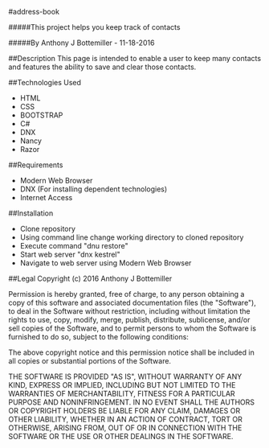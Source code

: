#address-book

#####This project helps you keep track of contacts

#####By Anthony J Bottemiller - 11-18-2016

##Description
This page is intended to enable a user to keep many contacts and features the ability to save and clear those contacts.

##Technologies Used
* HTML
* CSS
* BOOTSTRAP
* C#
* DNX
* Nancy
* Razor

##Requirements
* Modern Web Browser
* DNX (For installing dependent technologies)
* Internet Access

##Installation
* Clone repository
* Using command line change working directory to cloned repository
* Execute command "dnu restore"
* Start web server "dnx kestrel"
* Navigate to web server using Modern Web Browser

##Legal
Copyright (c) 2016 Anthony J Bottemiller

Permission is hereby granted, free of charge, to any person obtaining a copy of this software and associated documentation files (the "Software"), to deal in the Software without restriction, including without limitation the rights to use, copy, modify, merge, publish, distribute, sublicense, and/or sell copies of the Software, and to permit persons to whom the Software is furnished to do so, subject to the following conditions:

The above copyright notice and this permission notice shall be included in all copies or substantial portions of the Software.

THE SOFTWARE IS PROVIDED "AS IS", WITHOUT WARRANTY OF ANY KIND, EXPRESS OR IMPLIED, INCLUDING BUT NOT LIMITED TO THE WARRANTIES OF MERCHANTABILITY, FITNESS FOR A PARTICULAR PURPOSE AND NONINFRINGEMENT. IN NO EVENT SHALL THE AUTHORS OR COPYRIGHT HOLDERS BE LIABLE FOR ANY CLAIM, DAMAGES OR OTHER LIABILITY, WHETHER IN AN ACTION OF CONTRACT, TORT OR OTHERWISE, ARISING FROM, OUT OF OR IN CONNECTION WITH THE SOFTWARE OR THE USE OR OTHER DEALINGS IN THE SOFTWARE.
